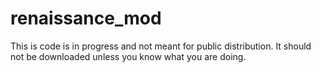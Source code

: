 # renaissance_mod

This is code is in progress and not meant for public distribution. It should not be downloaded unless you know what you are doing.
